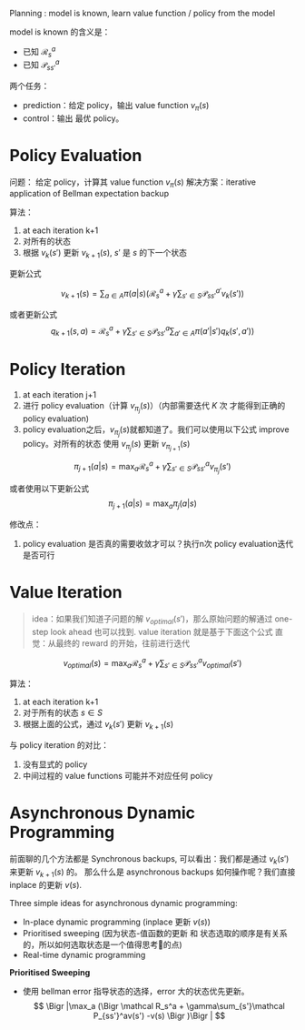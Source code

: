 Planning : model is known, learn value function / policy from the model

model is known 的含义是：

* 已知 $\mathcal R_s^a$
* 已知 $\mathcal P_{ss'}^a$

两个任务：

* prediction：给定 policy，输出 value function $v_\pi(s)$
* control：输出 最优 policy。

# Policy Evaluation

问题： 给定 policy，计算其 value function $v_\pi(s)$
解决方案：iterative application of Bellman expectation backup

算法：
1. at each iteration k+1
2. 对所有的状态
3. 根据 $v_k(s')$ 更新 $v_{k+1}(s)$, $s'$ 是 $s$ 的下一个状态

更新公式

$$
v_{k+1}(s) = \sum_{a \in A}\pi(a|s) \Bigr(  \mathcal R_s^a + \gamma\sum_{s' \in S} \mathcal P_{ss'}^{a'}v_k(s') \Bigr)
$$
 
或者更新公式
$$
q_{k+1}(s,a)=\mathcal R_s^a+\gamma\sum_{s'\in S}\mathcal P_{ss'}^a\sum_{a'\in A}\pi(a'|s')q_{k}(s',a'))
$$

# Policy Iteration

1. at each iteration j+1
1. 进行 policy evaluation（计算 $v_{\pi_j}(s)$）（内部需要迭代 $K$ 次 才能得到正确的 policy evaluation)
2. policy evaluation之后，$v_{\pi_j}(s)$就都知道了。我们可以使用以下公式 improve policy。对所有的状态 使用 $v_{\pi_j}(s)$ 更新 $v_{\pi_{j+1}}(s)$

$$
\pi_{j+1}(a|s) = \max_a \mathcal R_s^a + \gamma\sum_{s'\in S}\mathcal P_{ss'}^a v_{\pi_{j}}(s')
$$
 
或者使用以下更新公式
$$
\pi_{j+1}(a|s) = \max_a \pi_j(a|s)
$$

修改点：
1. policy evaluation 是否真的需要收敛才可以？执行n次 policy evaluation迭代是否可行


# Value Iteration
> idea：如果我们知道子问题的解 $v_{optimal}(s')$，那么原始问题的解通过 one-step look ahead 也可以找到.
> value iteration 就是基于下面这个公式
> 直觉：从最终的 reward 的开始，往前进行迭代

$$
v_{optimal}(s) = \max_a \mathcal R_s^a + \gamma \sum_{s' \in S} \mathcal P_{ss'}^a v_{optimal}(s')
$$

算法：
1. at each iteration k+1
2. 对于所有的状态 $s\in S$
3. 根据上面的公式，通过 $v_{k}(s')$ 更新 $v_{k+1}(s)$

与 policy iteration 的对比：
1. 没有显式的 policy
2. 中间过程的 value functions 可能并不对应任何 policy

# Asynchronous Dynamic Programming
前面聊的几个方法都是 Synchronous backups, 可以看出：我们都是通过 $v_k(s')$ 来更新 $v_{k+1}(s)$ 的。
那么什么是 asynchronous backups 如何操作呢？我们直接 inplace 的更新 $v(s)$.

Three simple ideas for asynchronous dynamic programming:
* In-place dynamic programming (inplace 更新 $v(s)$)
* Prioritised sweeping (因为状态-值函数的更新 和 状态选取的顺序是有关系的，所以如何选取状态是一个值得思考🤔的点)
* Real-time dynamic programming

**Prioritised Sweeping**
* 使用 bellman error 指导状态的选择，error 大的状态优先更新。
$$
\Bigr |\max_a (\Bigr \mathcal R_s^a + \gamma\sum_{s'}\mathcal P_{ss'}^av(s') -v(s) \Bigr )\Bigr |
$$
